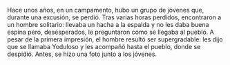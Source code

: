 Hace unos años, en un campamento, hubo un grupo de jóvenes que, durante una excusión, se perdió. Tras varias horas perdidos, encontraron a un hombre solitario: llevaba un hacha a la espalda y no les daba buena espina pero, desesperados, le preguntaron cómo se llegaba al pueblo. A pesar de la primera impresión, el hombre resultó ser supergradable: les dijo que se llamaba Yoduloso y les acompañó hasta el pueblo, donde se despidió. Antes, se hizo una foto junto a los jóvenes.
